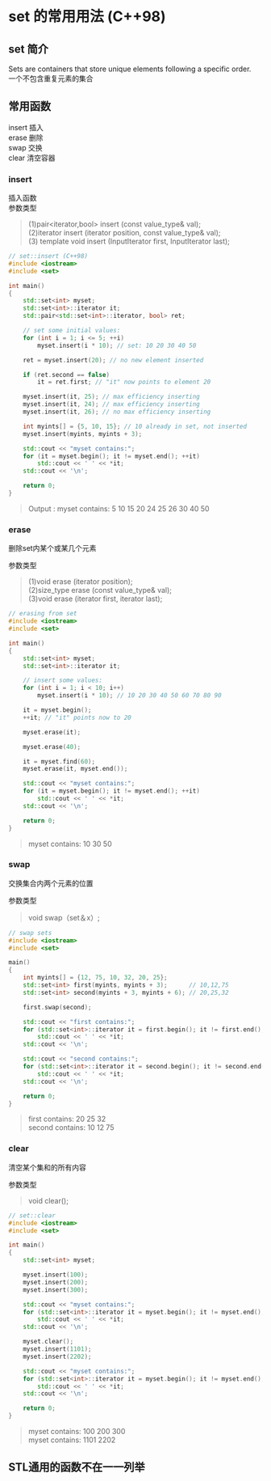 # set 的常用用法 (C++98)

## set 简介
Sets are containers that store unique elements following a specific order.<br/>
一个不包含重复元素的集合<br/>

## 常用函数
insert 插入<br/> erase 删除<br/> swap 交换<br/> clear 清空容器 <br/>

### insert 
插入函数<br/>参数类型
>(1)pair<iterator,bool> insert (const value_type& val);<br/> (2)iterator insert (iterator position, const value_type& val);<br> (3) template <class InputIterator>
  void insert (InputIterator first, InputIterator last);<br/>

```cpp
// set::insert (C++98)
#include <iostream>
#include <set>

int main()
{
    std::set<int> myset;
    std::set<int>::iterator it;
    std::pair<std::set<int>::iterator, bool> ret;

    // set some initial values:
    for (int i = 1; i <= 5; ++i)
        myset.insert(i * 10); // set: 10 20 30 40 50

    ret = myset.insert(20); // no new element inserted

    if (ret.second == false)
        it = ret.first; // "it" now points to element 20

    myset.insert(it, 25); // max efficiency inserting
    myset.insert(it, 24); // max efficiency inserting
    myset.insert(it, 26); // no max efficiency inserting

    int myints[] = {5, 10, 15}; // 10 already in set, not inserted
    myset.insert(myints, myints + 3);

    std::cout << "myset contains:";
    for (it = myset.begin(); it != myset.end(); ++it)
        std::cout << ' ' << *it;
    std::cout << '\n';

    return 0;
}
```
>Output : myset contains: 5 10 15 20 24 25 26 30 40 50

### erase 
删除set内某个或某几个元素<br/>

参数类型
>(1)void erase (iterator position);<br/>(2)size_type erase (const value_type& val);<br/>(3)void erase (iterator first, iterator last);<br/>

```cpp
// erasing from set
#include <iostream>
#include <set>

int main()
{
    std::set<int> myset;
    std::set<int>::iterator it;

    // insert some values:
    for (int i = 1; i < 10; i++)
        myset.insert(i * 10); // 10 20 30 40 50 60 70 80 90

    it = myset.begin();
    ++it; // "it" points now to 20

    myset.erase(it);

    myset.erase(40);

    it = myset.find(60);
    myset.erase(it, myset.end());

    std::cout << "myset contains:";
    for (it = myset.begin(); it != myset.end(); ++it)
        std::cout << ' ' << *it;
    std::cout << '\n';

    return 0;
}
```
>myset contains: 10 30 50

### swap 
交换集合内两个元素的位置 <br/>

参数类型
>void swap（set＆x）;

```cpp
// swap sets
#include <iostream>
#include <set>

main()
{
    int myints[] = {12, 75, 10, 32, 20, 25};
    std::set<int> first(myints, myints + 3);      // 10,12,75
    std::set<int> second(myints + 3, myints + 6); // 20,25,32

    first.swap(second);

    std::cout << "first contains:";
    for (std::set<int>::iterator it = first.begin(); it != first.end(); ++it)
        std::cout << ' ' << *it;
    std::cout << '\n';

    std::cout << "second contains:";
    for (std::set<int>::iterator it = second.begin(); it != second.end(); ++it)
        std::cout << ' ' << *it;
    std::cout << '\n';

    return 0;
}
```
>first contains: 20 25 32<br/>second contains: 10 12 75
### clear
清空某个集和的所有内容<br/>

参数类型
>void clear();

```cpp
// set::clear
#include <iostream>
#include <set>

int main()
{
    std::set<int> myset;

    myset.insert(100);
    myset.insert(200);
    myset.insert(300);

    std::cout << "myset contains:";
    for (std::set<int>::iterator it = myset.begin(); it != myset.end(); ++it)
        std::cout << ' ' << *it;
    std::cout << '\n';

    myset.clear();
    myset.insert(1101);
    myset.insert(2202);

    std::cout << "myset contains:";
    for (std::set<int>::iterator it = myset.begin(); it != myset.end(); ++it)
        std::cout << ' ' << *it;
    std::cout << '\n';

    return 0;
}
```
>myset contains: 100 200 300<br/>myset contains: 1101 2202

## STL通用的函数不在一一列举
